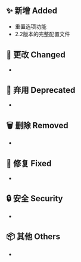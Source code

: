 ## ✨ 新增 Added

- 重置选项功能
- 2.2版本的完整配置文件

## 🔧 更改 Changed

-

## 🚨 弃用 Deprecated

-

## 🗑️ 删除 Removed

-

## 🐛 修复 Fixed

-

## 🔒 安全 Security

-

## 📦 其他 Others

-